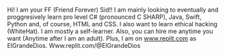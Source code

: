 Hi! I am your FF (Friend Forever) Sid!! 
I am mainly looking to eventually and proggresively learn pro level C# (pronounced C SHARP), Java, Swift, Python and, of course, HTML and CSS.
I also want to learn ethical hacking (WhiteHat).
I am mostly a self-learner.
Also, you can hire me anytime you want (Anytime after I am an adult).
Plus, I am on www.replit.com as ElGrandeDios. Www.replit.com/@ElGrandeDios
